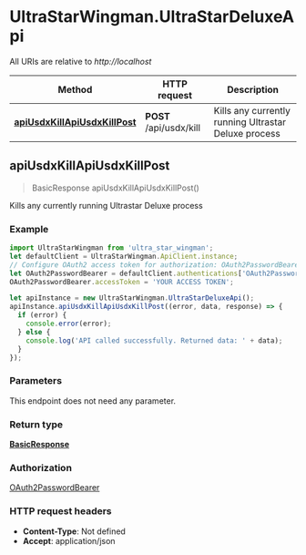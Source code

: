 # UltraStarWingman.UltraStarDeluxeApi

All URIs are relative to *http://localhost*

Method | HTTP request | Description
------------- | ------------- | -------------
[**apiUsdxKillApiUsdxKillPost**](UltraStarDeluxeApi.md#apiUsdxKillApiUsdxKillPost) | **POST** /api/usdx/kill | Kills any currently running Ultrastar Deluxe process



## apiUsdxKillApiUsdxKillPost

> BasicResponse apiUsdxKillApiUsdxKillPost()

Kills any currently running Ultrastar Deluxe process

### Example

```javascript
import UltraStarWingman from 'ultra_star_wingman';
let defaultClient = UltraStarWingman.ApiClient.instance;
// Configure OAuth2 access token for authorization: OAuth2PasswordBearer
let OAuth2PasswordBearer = defaultClient.authentications['OAuth2PasswordBearer'];
OAuth2PasswordBearer.accessToken = 'YOUR ACCESS TOKEN';

let apiInstance = new UltraStarWingman.UltraStarDeluxeApi();
apiInstance.apiUsdxKillApiUsdxKillPost((error, data, response) => {
  if (error) {
    console.error(error);
  } else {
    console.log('API called successfully. Returned data: ' + data);
  }
});
```

### Parameters

This endpoint does not need any parameter.

### Return type

[**BasicResponse**](BasicResponse.md)

### Authorization

[OAuth2PasswordBearer](../README.md#OAuth2PasswordBearer)

### HTTP request headers

- **Content-Type**: Not defined
- **Accept**: application/json

